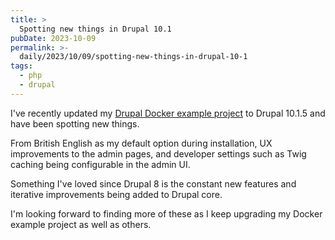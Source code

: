 ```yaml
---
title: >
  Spotting new things in Drupal 10.1
pubDate: 2023-10-09
permalink: >-
  daily/2023/10/09/spotting-new-things-in-drupal-10-1
tags:
  - php
  - drupal
---
```


I've recently updated my [Drupal Docker example project][project] to Drupal 10.1.5 and have been spotting new things.

From British English as my default option during installation, UX improvements to the admin pages, and developer settings such as Twig caching being configurable in the admin UI.

Something I've loved since Drupal 8 is the constant new features and iterative improvements being added to Drupal core.

I'm looking forward to finding more of these as I keep upgrading my Docker example project as well as others.

[project]: https://github.com/opdavies/docker-example-drupal
